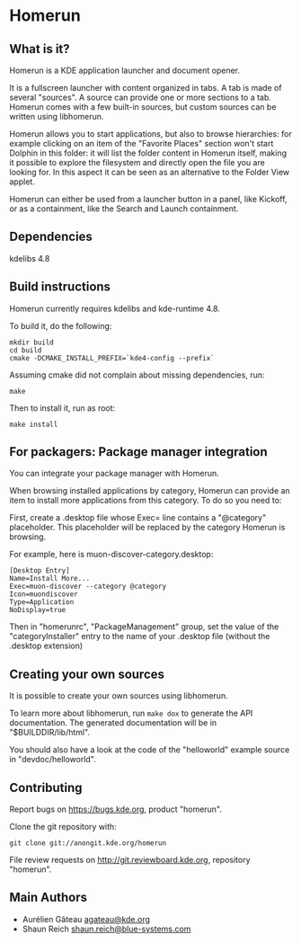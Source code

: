 # Homerun

## What is it?

Homerun is a KDE application launcher and document opener.

It is a fullscreen launcher with content organized in tabs. A tab is made of
several "sources". A source can provide one or more sections to a tab. Homerun
comes with a few built-in sources, but custom sources can be written using
libhomerun.

Homerun allows you to start applications, but also to browse hierarchies: for
example clicking on an item of the "Favorite Places" section won't start
Dolphin in this folder: it will list the folder content in Homerun itself,
making it possible to explore the filesystem and directly open the file you are
looking for. In this aspect it can be seen as an alternative to the Folder View
applet.

Homerun can either be used from a launcher button in a panel, like Kickoff, or
as a containment, like the Search and Launch containment.

## Dependencies

kdelibs 4.8

## Build instructions

Homerun currently requires kdelibs and kde-runtime 4.8.

To build it, do the following:

    mkdir build
    cd build
    cmake -DCMAKE_INSTALL_PREFIX=`kde4-config --prefix`

Assuming cmake did not complain about missing dependencies, run:

    make

Then to install it, run as root:

    make install

## For packagers: Package manager integration

You can integrate your package manager with Homerun.

When browsing installed applications by category, Homerun can provide an item to
install more applications from this category. To do so you need to:

First, create a .desktop file whose Exec= line contains a "@category" placeholder.
This placeholder will be replaced by the category Homerun is browsing.

For example, here is muon-discover-category.desktop:

    [Desktop Entry]
    Name=Install More...
    Exec=muon-discover --category @category
    Icon=muondiscover
    Type=Application
    NoDisplay=true

Then in "homerunrc", "PackageManagement" group, set the value of the
"categoryInstaller" entry to the name of your .desktop file (without the
.desktop extension)

## Creating your own sources

It is possible to create your own sources using libhomerun.

To learn more about libhomerun, run `make dox` to generate the API
documentation. The generated documentation will be in "$BUILDDIR/lib/html".

You should also have a look at the code of the "helloworld" example source in
"devdoc/helloworld".

## Contributing

Report bugs on <https://bugs.kde.org>, product "homerun".

Clone the git repository with:

    git clone git://anongit.kde.org/homerun

File review requests on <http://git.reviewboard.kde.org>, repository "homerun".

## Main Authors

- Aurélien Gâteau <agateau@kde.org>
- Shaun Reich <shaun.reich@blue-systems.com>
